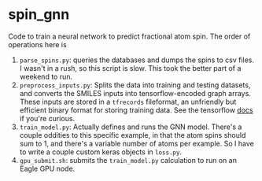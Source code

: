 # spin_gnn

Code to train a neural network to predict fractional atom spin. The order of operations here is

1. `parse_spins.py`: queries the databases and dumps the spins to csv files. I wasn't in a rush, so this script is slow. This took the better part of a weekend to run.
2. `preprocess_inputs.py`: Splits the data into training and testing datasets, and converts the SMILES inputs into tensorflow-encoded graph arrays. These inputs are stored in a `tfrecords` fileformat, an unfriendly but efficient binary format for storing training data. See the tensorflow [docs](https://www.tensorflow.org/tutorials/load_data/tfrecord) if you're curious.
3. `train_model.py`: Actually defines and runs the GNN model. There's a couple oddities to this specific example, in that the atom spins should sum to 1, and there's a variable number of atoms per example. So I have to write a couple custom keras objects in `loss.py`.
4. `gpu_submit.sh`: submits the `train_model.py` calculation to run on an Eagle GPU node.
